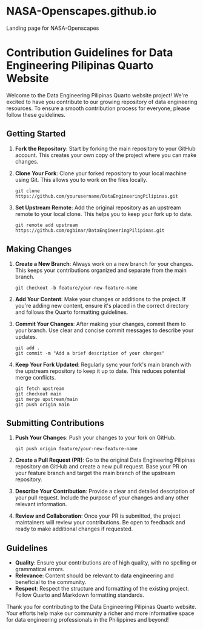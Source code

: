 # NASA-Openscapes.github.io

Landing page for NASA-Openscapes  
# Contribution Guidelines for Data Engineering Pilipinas Quarto Website

Welcome to the Data Engineering Pilipinas Quarto website project! We're excited to have you contribute to our growing repository of data engineering resources. To ensure a smooth contribution process for everyone, please follow these guidelines.

## Getting Started

1. **Fork the Repository**: Start by forking the main repository to your GitHub account. This creates your own copy of the project where you can make changes.

2. **Clone Your Fork**: Clone your forked repository to your local machine using Git. This allows you to work on the files locally.

    ```
    git clone https://github.com/yourusername/DataEngineeringPilipinas.git
    ```

3. **Set Upstream Remote**: Add the original repository as an upstream remote to your local clone. This helps you to keep your fork up to date.

    ```
    git remote add upstream https://github.com/ogbinar/DataEngineeringPilipinas.git
    ```

## Making Changes

1. **Create a New Branch**: Always work on a new branch for your changes. This keeps your contributions organized and separate from the main branch.

    ```
    git checkout -b feature/your-new-feature-name
    ```

2. **Add Your Content**: Make your changes or additions to the project. If you're adding new content, ensure it's placed in the correct directory and follows the Quarto formatting guidelines.

3. **Commit Your Changes**: After making your changes, commit them to your branch. Use clear and concise commit messages to describe your updates.

    ```
    git add .
    git commit -m "Add a brief description of your changes"
    ```

4. **Keep Your Fork Updated**: Regularly sync your fork's main branch with the upstream repository to keep it up to date. This reduces potential merge conflicts.

    ```
    git fetch upstream
    git checkout main
    git merge upstream/main
    git push origin main
    ```

## Submitting Contributions

1. **Push Your Changes**: Push your changes to your fork on GitHub.

    ```
    git push origin feature/your-new-feature-name
    ```

2. **Create a Pull Request (PR)**: Go to the original Data Engineering Pilipinas repository on GitHub and create a new pull request. Base your PR on your feature branch and target the main branch of the upstream repository.

3. **Describe Your Contribution**: Provide a clear and detailed description of your pull request. Include the purpose of your changes and any other relevant information.

4. **Review and Collaboration**: Once your PR is submitted, the project maintainers will review your contributions. Be open to feedback and ready to make additional changes if requested.

## Guidelines

- **Quality**: Ensure your contributions are of high quality, with no spelling or grammatical errors.
- **Relevance**: Content should be relevant to data engineering and beneficial to the community.
- **Respect**: Respect the structure and formatting of the existing project. Follow Quarto and Markdown formatting standards.

Thank you for contributing to the Data Engineering Pilipinas Quarto website. Your efforts help make our community a richer and more informative space for data engineering professionals in the Philippines and beyond!